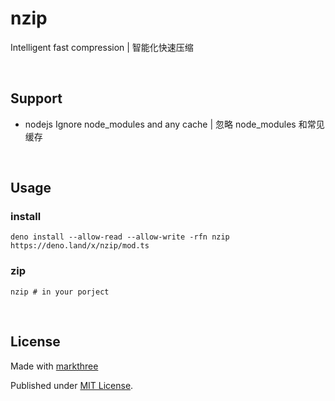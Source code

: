 # nzip

Intelligent fast compression | 智能化快速压缩

<br />

## Support

- nodejs Ignore node_modules and any cache | 忽略 node_modules 和常见缓存

<br />

## Usage

### install

```shell
deno install --allow-read --allow-write -rfn nzip https://deno.land/x/nzip/mod.ts
```

### zip 

```shell
nzip # in your porject
```

<br />

## License

Made with [markthree](https://github.com/markthree)

Published under [MIT License](./LICENSE).